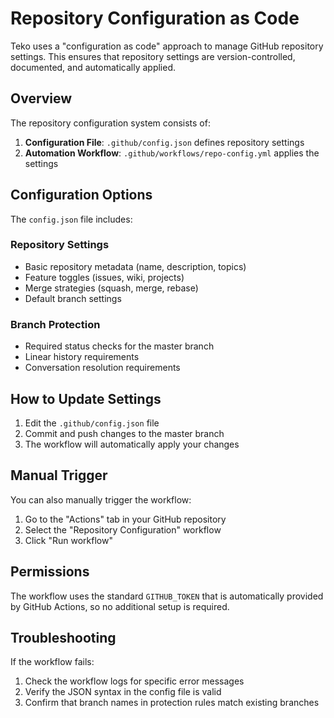 # Repository Configuration as Code

Teko uses a "configuration as code" approach to manage GitHub repository settings. This ensures that repository settings are version-controlled, documented, and automatically applied.

## Overview

The repository configuration system consists of:

1. **Configuration File**: `.github/config.json` defines repository settings
2. **Automation Workflow**: `.github/workflows/repo-config.yml` applies the settings

## Configuration Options

The `config.json` file includes:

### Repository Settings
- Basic repository metadata (name, description, topics)
- Feature toggles (issues, wiki, projects)
- Merge strategies (squash, merge, rebase)
- Default branch settings

### Branch Protection
- Required status checks for the master branch
- Linear history requirements
- Conversation resolution requirements

## How to Update Settings

1. Edit the `.github/config.json` file
2. Commit and push changes to the master branch
3. The workflow will automatically apply your changes

## Manual Trigger

You can also manually trigger the workflow:

1. Go to the "Actions" tab in your GitHub repository
2. Select the "Repository Configuration" workflow
3. Click "Run workflow"

## Permissions

The workflow uses the standard `GITHUB_TOKEN` that is automatically provided by GitHub Actions, so no additional setup is required.

## Troubleshooting

If the workflow fails:

1. Check the workflow logs for specific error messages
2. Verify the JSON syntax in the config file is valid
3. Confirm that branch names in protection rules match existing branches
